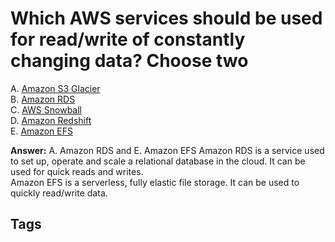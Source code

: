 # Which AWS services should be used for read/write of constantly changing data? Choose two

A. [Amazon S3 Glacier](https://github.com/EliotKhachi//publicZk/tree/main/202309120137)  
B. [Amazon RDS](https://github.com/EliotKhachi//publicZk/tree/main/202309120141)  
C. [AWS Snowball](https://github.com/EliotKhachi//publicZk/tree/main/202309120254)  
D. [Amazon Redshift](https://github.com/EliotKhachi//publicZk/tree/main/202309120301)  
E. [Amazon EFS](https://github.com/EliotKhachi//publicZk/tree/main/202309120302)  

**Answer:** A. Amazon RDS and E. Amazon EFS
Amazon RDS is a service used to set up, operate and scale a relational database in the cloud. It can be used for quick reads and writes.  
Amazon EFS is a serverless, fully elastic file storage. It can be used to quickly read/write data.  

## Tags
